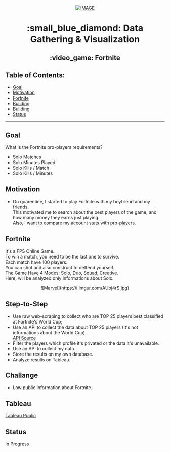 <p align="center"><a href="https://imgbb.com/"><img src="https://i.ibb.co/L0C0q84/IMAGE.jpg" alt="IMAGE" border="0"></a></a></p>
<h1 align="center">:small_blue_diamond: Data Gathering & Visualization</h>
<h2 align="center">:video_game: Fortnite</h>

## Table of Contents:

- [Goal](#goal)
- [Motivation](#motivation)
- [Fortnite](#Fortnite)
- [Building](#building)
- [Building](#building)
- [Status](#status)
---

## Goal
What is the Fortnite pro-players requirements? 
- Solo Matches
- Solo Minutes Played
- Solo Kills / Match
- Solo Kills / Minutes


## Motivation
- On quarentine, I started to play Fortnite with my boyfriend and my friends.<br>
This motivated me to search about the best players of the game, and how many money they earns just playing.<br>
Also, I want to compare my account stats with pro-players.<br>

## Fortnite
It's a FPS Online Game.<br> 
To win a match, you need to be the last one to survive.<br>
Each match have 100 players. <br>
You can shot and also construct to deffend yourself.<br>
The Game Have 4 Modes: Solo, Duo, Squad, Creative.<br> 
Here, will be analyzed only informations about Solo.
<p align="center">![Marvel](https://i.imgur.com/AUbj4rS.jpg)</p>

## Step-to-Step
- Use raw web-scraping to collect who are TOP 25 players best classified at Fortnite's World Cup;<br>
- Use an API to collect the data about TOP 25 players (It's not informations about the World Cup).<br>
<a href="https://dash.fortnite-api.com/">API Source <br></a>
- Filter the players which profile it's privated or the data it's unavailable.<br>
- Use an API to collect my data.<br>
- Store the results on my own database.<br>
- Analyze results on Tableau.<br>

## Challange
- Low public information about Fortnite.

## Tableau
<a href="https://public.tableau.com/profile/leticia.fossato#!/vizhome/Proj-Fortnite/Histria1?publish=yes">Tableau Public</a>

## Status
In Progress
